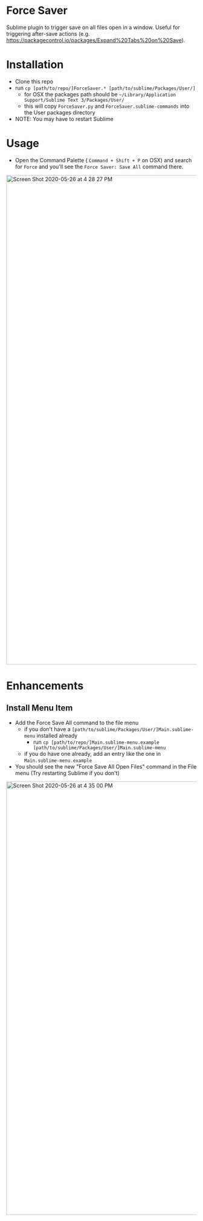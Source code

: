 # Force Saver
Sublime plugin to trigger save on all files open in a window. Useful for triggering after-save actions (e.g. https://packagecontrol.io/packages/Expand%20Tabs%20on%20Save).

# Installation
- Clone this repo
- run `cp [path/to/repo/]ForceSaver.* [path/to/sublime/Packages/User/]`
  - for OSX the packages path should be `~/Library/Application Support/Sublime Text 3/Packages/User/`
  - this will copy `ForceSaver.py` and `ForceSaver.sublime-commands` into the User packages directory
- NOTE: You may have to restart Sublime

# Usage
- Open the Command Palette ( `Command + Shift + P` on OSX) and search for `Force` and you'll see
  the `Force Saver: Save All` command there.
<img width="1293" alt="Screen Shot 2020-05-26 at 4 28 27 PM" src="https://user-images.githubusercontent.com/608048/82948409-bb40e500-9f6f-11ea-9809-ae2037ebcb35.png">


# Enhancements

## Install Menu Item
- Add the Force Save All command to the file menu
  - if you don't have a `[path/to/sublime/Packages/User/]Main.sublime-menu` installed already
    - run `cp [path/to/repo/]Main.sublime-menu.example [path/to/sublime/Packages/User/]Main.sublime-menu`
  - if you do have one already, add an entry like the one in `Main.sublime-menu.example`
- You should see the new "Force Save All Open Files" command in the File menu (Try restarting Sublime if you don't)

<img width="1145" alt="Screen Shot 2020-05-26 at 4 35 00 PM" src="https://user-images.githubusercontent.com/608048/82948395-b3814080-9f6f-11ea-95f0-cde480fd9b42.png">






